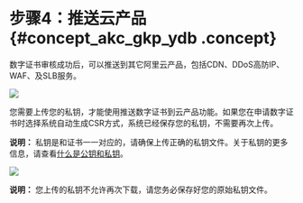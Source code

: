 # 步骤4：推送云产品 {#concept_akc_gkp_ydb .concept}

数字证书审核成功后，可以推送到其它阿里云产品，包括CDN、DDoS高防IP、WAF、及SLB服务。

![](http://static-aliyun-doc.oss-cn-hangzhou.aliyuncs.com/assets/img/13569/4178_zh-CN.jpg)

您需要上传您的私钥，才能使用推送数字证书到云产品功能。如果您在申请数字证书时选择系统自动生成CSR方式，系统已经保存您的私钥，不需要再次上传。

**说明：** 私钥是和证书一一对应的，请确保上传正确的私钥文件。关于私钥的更多信息，请查看[什么是公钥和私钥](../cn.zh-CN/常见问题/什么是公钥和私钥?.md#)。

![](http://static-aliyun-doc.oss-cn-hangzhou.aliyuncs.com/assets/img/13569/4179_zh-CN.jpg)

**说明：** 您上传的私钥不允许再次下载，请您务必保存好您的原始私钥文件。

